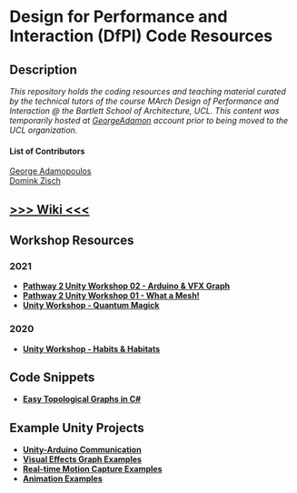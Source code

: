 Design for Performance and Interaction (DfPI) Code Resources
===

Description
---
_This repository holds the coding resources and teaching material curated by the technical tutors of the course MArch Design of Performance and Interaction @ the Bartlett School of Architecture, UCL. This content was temporarily hosted at [GeorgeAdamon](https://github.com/GeorgeAdamon) account prior to being moved to the UCL organization._

#### List of Contributors
[George Adamopoulos](https://github.com/GeorgeAdamon)  
[Domink Zisch](https://github.com/dominik-zisch)

## [>>> Wiki <<<](https://github.com/GeorgeAdamon/dfpi/wiki)

Workshop Resources
---
### 2021
- [**Pathway 2 Unity Workshop 02 - Arduino & VFX Graph**](/workshops/unity/2021_pathway2_workshop_02)
- [**Pathway 2 Unity Workshop 01 - What a Mesh!**](/workshops/unity/2021_pathway2_workshop_01)
- [**Unity Workshop - Quantum Magick**](/workshops/unity/2021_quantum_magick)
### 2020
* [**Unity Workshop - Habits & Habitats**](/workshops/unity/2020_habits_habitats)

Code Snippets
---
* [**Easy Topological Graphs in C#**](https://github.com/GeorgeAdamon/dfpi/blob/master/snippets/QuickGraphUtility.cs)

Example Unity Projects
---
* [**Unity-Arduino Communication**](https://github.com/dominik-zisch/UnityArduinoComms)
* [**Visual Effects Graph Examples**](https://github.com/GeorgeAdamon/dfpi/tree/master/examples/unity/vfx)
* [**Real-time Motion Capture Examples**](https://github.com/UCL/dfpi/tree/master/examples/unity/vfx/VFX_MotionCapture_Samples)
* [**Animation Examples**](https://github.com/GeorgeAdamon/dfpi/tree/master/examples/unity/animation)
